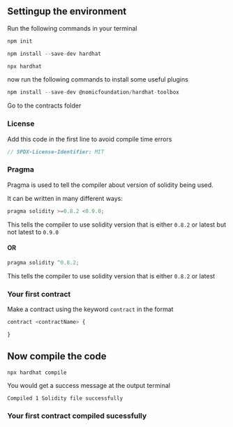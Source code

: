 
## Settingup the environment

Run the following commands in your terminal

```javascript
npm init

npm install --save-dev hardhat

npx hardhat
```


now run the following commands to install some useful plugins

```javascript
npm install --save-dev @nomicfoundation/hardhat-toolbox
```

Go to the contracts folder

### License

Add this code in the first line to avoid compile time errors

```javascript
// SPDX-License-Identifier: MIT
```

### Pragma

Pragma is used to tell the compiler about version of solidity being used.

It can be written in many different ways:

```javascript
pragma solidity >=0.8.2 <0.9.0;
```

This tells the compiler to use solidity version that is either `0.8.2` or latest but not latest to `0.9.0`

#### OR

```javascript
pragma solidity ^0.8.2;
```

This tells the compiler to use solidity version that is either `0.8.2` or latest

### Your first contract

Make a contract using the keyword `contract` in the format
```javascript
contract <contractName> {

}
```

## Now compile the code 

```javascript
npx hardhat compile
```

You would get a success message at the output terminal

`Compiled 1 Solidity file successfully`

### Your first contract compiled sucessfully